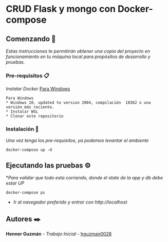 # CRUD Flask y mongo con Docker-compose

## Comenzando 🚀
_Estas instrucciones te permitirán obtener una copia del proyecto en funcionamiento en tu máquina local para propósitos de desarrollo y pruebas._


### Pre-requisitos 📋

_Instalar Docker_
[Para Windows](https://docs.microsoft.com/en-us/windows/wsl/tutorials/wsl-containers/)
```
Para Windows
* Windows 10, updated to version 2004, compilación  18362 o una versión más reciente.
* Instalar WSL 
* Clonar este repositorio
```
### Instalación 🔧

_Una vez tenga los pre-requisitos, ya podemos levantar el ambiente_

```
docker-compose up -d

```

## Ejecutando las pruebas ⚙️

*_Para validar que todo esta corriendo, donde el state de la app y db debe estar UP_
```
docker-compose ps
```
* _Ir al navegador preferido y entrar con http://localhost_

## Autores ✒️

 **Henner Guzmán** - *Trabajo Inicial* - [hguzman0028](https://github.com/hguzman28)


